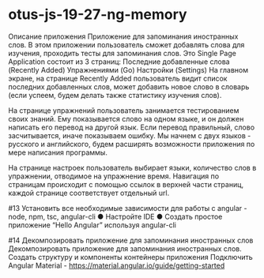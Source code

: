 # otus-js-19-27-ng-memory

Описание приложения
Приложение для запоминания иностранных слов. В этом приложении пользователь сможет добавлять слова для изучения, проходить тесты для запоминания слов. Это Single Page Application состоит из 3 страниц:
Последние добавленные слова (Recently Added)
Упражнениями (Go)
Настройки (Settings)
На главном экране, на странице Recently Added пользователь видит список последних добавленных слов, может добавить новое слово в словарь (если успеем, будем делать также статистику изучения слов).

На странице упражнений пользователь занимается тестированием своих знаний. Ему показывается слово на одном языке, и он должен написать его перевод на другой язык. Если перевод правильный, слово засчитывается, иначе показываем ошибку. Мы начнем с двух языков - русского и английского, будем расширять возможности приложения по мере написания программы.

На странице настроек пользователь выбирает языки, количество слов в упражнении, отводимое на упражнение время.
Навигация по страницам происходит с помощью ссылок в верхней части страниц, каждой странице соответствует отдельный url.

#13 Установить все необходимые зависимости для
    работы с angular - node, npm, tsc, angular-cli
    ●
    Настройте IDE
    ●
    Создать простое приложение “Hello Angular”
    используя angular-cli

#14 Декомпозировать приложение для запоминания иностранных слов
    Декомпозировать приложение для запоминания иностранных слов. Создать структуру и компоненты контейнеры приложения
    Подключить Angular Material - https://material.angular.io/guide/getting-started